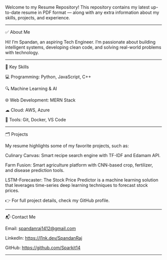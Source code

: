 Welcome to my Resume Repository!
This repository contains my latest up-to-date resume in PDF format — along with any extra information about my skills, projects, and experience.


---

✅ About Me

Hi! I’m Spandan, an aspiring Tech Engineer.
I’m passionate about building intelligent systems, developing clean code, and solving real-world problems with technology.



---

📌 Key Skills

💻 Programming: Python, JavaScript, C++

🔍 Machine Learning & AI

🌐 Web Development: MERN Stack

☁ Cloud: AWS, Azure

🧩 Tools: Git, Docker, VS Code



---

🗂 Projects

My resume highlights some of my favorite projects, such as:

Culinary Canvas: Smart recipe search engine with TF-IDF and Edamam API.

Farm Fusion: Smart agriculture platform with CNN-based crop, fertilizer, and disease prediction tools.

LSTM-Forecaster: The Stock Price Predictor is a machine learning solution that leverages time-series deep learning techniques to forecast stock prices.


👉 For full project details, check my GitHub profile.


---

📬 Contact Me

Email: spandanraj1412@gmail.com

LinkedIn: https://l1nk.dev/SpandanRaj

GitHub: https://github.com/Sparkit14



---
